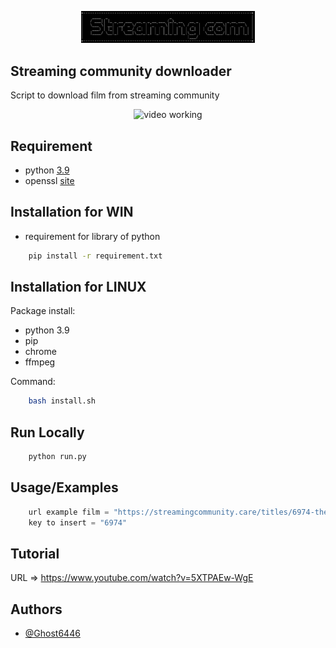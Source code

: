 <p align="center">
	<img src="log.png" style="max-width: 55%;" alt="video working" />
</p>

## Streaming community downloader

Script to download film from streaming community

<p align="center">
	<img src="Stream/assets/run.gif" style="max-width: 55%;" alt="video working" />
</p>

## Requirement

* python [3.9](https://www.python.org/downloads/release/python-390/)
* openssl [site](https://slproweb.com/products/Win32OpenSSL.html)

## Installation for WIN

* requirement for library of python

```bash
	pip install -r requirement.txt
```

## Installation for LINUX

Package install:

* python 3.9
* pip
* chrome 
* ffmpeg


Command:
```bash
	bash install.sh
```

## Run Locally

```bash
	python run.py
```

## Usage/Examples

```python
	url example film = "https://streamingcommunity.care/titles/6974-the-librarian-3-la-maledizione-del-calice-di-giuda"
	key to insert = "6974"
```

## Tutorial

URL => https://www.youtube.com/watch?v=5XTPAEw-WgE

## Authors

- [@Ghost6446](https://www.github.com/Ghost6446)
